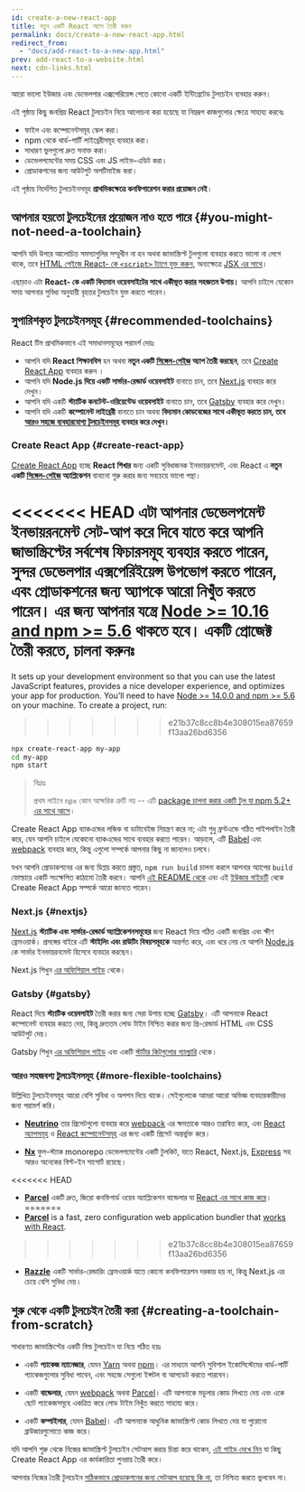 ```yaml
---
id: create-a-new-react-app
title: নতুন একটি React অ্যাপ তৈরী করুন
permalink: docs/create-a-new-react-app.html
redirect_from:
  - "docs/add-react-to-a-new-app.html"
prev: add-react-to-a-website.html
next: cdn-links.html
---
```


আরো ভালো ইউজার এবং ডেভেলপার এক্সপেরিয়েন্স পেতে কোনো একটি ইন্টিগ্রেটেড টুলচেইন ব্যবহার করুন।

এই পৃষ্ঠায় কিছু জনপ্রিয় React টুলচেইন নিয়ে আলোচনা করা হয়েছে যা নিম্নরূপ কাজগুলোর ক্ষেত্রে সাহায্য করবেঃ

* ফাইল এবং কম্পোনেন্টসমূহ স্কেল করা।
* npm থেকে থার্ড-পার্টি লাইব্রেরীসমূহ ব্যবহার করা।
* সাধারণ ভুলগুলো দ্রুত সনাক্ত করা।
* ডেভেলপমেন্টের সময় CSS এবং JS লাইভ-এডিট করা।
* প্রোডাকশনের জন্য আউটপুট অপটিমাইজ করা। 

এই পৃষ্ঠায় নির্দেশিত টুলচেইনসমূহ **প্রাথমিকক্ষেত্রে কনফিগারেশন করার প্রয়োজন নেই**।

## আপনার হয়তো টুলচেইনের প্রয়োজন নাও হতে পারে {#you-might-not-need-a-toolchain}

আপনি যদি উপরে আলোচিত সমস্যাগুলির সম্মুখীন না হন অথবা জাভাস্ক্রিপ্ট টুলগুলো ব্যবহার করতে ভালো না লেগে থাকে, তবে [HTML পেইজে React- কে `<script>` ট্যাগে যুক্ত করুন](/docs/add-react-to-a-website.html), অন্যক্ষেত্রে [JSX এর সাথে](/docs/add-react-to-a-website.html#optional-try-react-with-jsx)।

এছাড়াও এটা **React- কে একটি বিদ্যমান ওয়েবসাইটের সাথে একীভূত করার সহজতম উপায়।** আপনি চাইলে যেকোন সময় আপনার সুবিধা অনুযায়ী বৃহত্তর টুলচেইন যুক্ত করতে পারেন।

## সুপারিশকৃত টুলচেইনসমূহ {#recommended-toolchains}

React টিম প্রাথমিকভাবে এই সমাধানসমূহের পরামর্শ দেয়ঃ  

- আপনি যদি **React শিক্ষানবিস** হন অথবা **নতুন একটি [সিঙ্গেল-পেইজ](/docs/glossary.html#single-page-application) অ্যাপ তৈরী করছেন**, তবে [Create React App](#create-react-app) ব্যবহার করুন ।
- আপনি যদি **Node.js দিয়ে একটি সার্ভার-রেন্ডার্ড ওয়েবসাইট** বানাতে চান, তবে [Next.js](#nextjs) ব্যবহার করে দেখুন।
- আপনি যদি একটি **স্ট্যাটিক কনটেন্ট-ওরিয়েন্টেড ওয়েবসাইট** বানাতে চান, তবে [Gatsby](#gatsby) ব্যবহার করে দেখুন।
- আপনি যদি একটি **কম্পোনেন্ট লাইব্রেরী** বানাতে চান অথবা **বিদ্যমান কোডবেজের সাথে একীভূত করতে চান, তবে [আরও সহজে ব্যবহারযোগ্য টুলচেইনসমূহ](#more-flexible-toolchains) ব্যবহার করে দেখুন।**

### Create React App {#create-react-app}

[Create React App](https://github.com/facebookincubator/create-react-app) হচ্ছে **React শিখার** জন্য একটি সুবিধাজনক ইনভায়রনমেন্ট, এবং React এ **নতুন একটি [সিঙ্গেল-পেইজ](/docs/glossary.html#single-page-application) অ্যাপ্লিকেশন** বানানো শুরু করার জন্য সবচেয়ে ভালো পন্থা।

<<<<<<< HEAD
এটা আপনার ডেভেলপমেন্ট ইনভায়রনমেন্ট সেট-আপ করে দিবে যাতে করে আপনি জাভাস্ক্রিপ্টের সর্বশেষ ফিচারসমূহ ব্যবহার করতে পারেন, সুন্দর ডেভেলপার এক্সপেরিইয়েন্স উপভোগ করতে পারেন, এবং প্রোডাকশনের জন্য অ্যাপকে আরো নিখুঁত করতে পারেন। এর জন্য আপনার যন্ত্রে [Node >= 10.16 and npm >= 5.6](https://nodejs.org/en/) থাকতে হবে। একটি প্রোজেক্ট তৈরী করতে, চালনা করুনঃ
=======
It sets up your development environment so that you can use the latest JavaScript features, provides a nice developer experience, and optimizes your app for production. You’ll need to have [Node >= 14.0.0 and npm >= 5.6](https://nodejs.org/en/) on your machine. To create a project, run:
>>>>>>> e21b37c8cc8b4e308015ea87659f13aa26bd6356

```bash
npx create-react-app my-app
cd my-app
npm start
```

>বিঃদ্রঃ
>
>প্রথম লাইনে `npx` কোন আক্ষরিক ত্রুটি নয় -- এটি [package চালনা করার একটি টুল যা npm 5.2+ এর সাথে আসে](https://medium.com/@maybekatz/introducing-npx-an-npm-package-runner-55f7d4bd282b)।

Create React App ব্যাকএন্ডের লজিক বা ডাটাবেইজ নিয়ন্ত্রণ করে না; এটা শুধু ফ্রন্টএন্ডে গঠিত পাইপলাইন তৈরী করে, যেন আপনি চাইলে যেকোনো ব্যাকএন্ডের সাথে ব্যবহার করতে পারেন। আড়ালে, এটি [Babel](https://babeljs.io/) এবং [webpack](https://webpack.js.org/) ব্যবহার করে, কিন্তু এগুলো সম্পর্কে আপনার কিছু না জানলেও চলবে।

যখন আপনি প্রোডাকশনের এর জন্য ডিপ্লয় করতে প্রস্তুত, `npm run build` চালনা করলে আপনার অ্যাপের `build` ফোল্ডারে একটি সংক্ষেপিত কাঠামো তৈরী করবে। আপনি [এই README থেকে](https://github.com/facebookincubator/create-react-app#create-react-app--) এবং এই [ইউজার গাইডটি](https://facebook.github.io/create-react-app/) থেকে Create React App সম্পর্কে আরো জানতে পারেন।

### Next.js {#nextjs}

[Next.js](https://nextjs.org/) **স্ট্যাটিক এবং সার্ভার-রেন্ডার্ড অ্যাপ্লিকেশনসমূহের** জন্য React দিয়ে গঠিত একটি জনপ্রিয় এবং ক্ষীণ ফ্রেমওয়ার্ক। প্রসঙ্গের বাইরে এটি **স্টাইলিং এবং রাউটিং বিষয়সমূহকে** অন্তর্গত করে, এবং ধরে নেয় যে আপনি [Node.js](https://nodejs.org/) কে সার্ভার ইনভায়রনমেন্ট হিসেবে ব্যবহার করছেন।

Next.js শিখুন [এর অফিশিয়াল গাইড](https://nextjs.org/learn/) থেকে।

### Gatsby {#gatsby}

React দিয়ে **স্ট্যাটিক ওয়েবসাইট** তৈরী করার জন্য সেরা উপায় হচ্ছে [Gatsby](https://www.gatsbyjs.org/)। এটি আপনাকে React কম্পোনেন্ট ব্যবহার করতে দেয়, কিন্তু দ্রুততম লোড টাইম নিশ্চিত করার জন্য প্রি-রেন্ডার্ড HTML এবং CSS আউটপুট দেয়।

Gatsby শিখুন [এর অফিশিয়াল গাইড](https://www.gatsbyjs.org/docs/) এবং একটি [স্টার্টার কিটগুলোর  গ্যাল্যারি](https://www.gatsbyjs.org/docs/gatsby-starters/) থেকে।

### আরও সহজবশ্য টুলচেইনসমূহ {#more-flexible-toolchains}

উল্লিখিত টুলচেইনসমূহ আরো বেশি সুবিধা ও অপশন দিয়ে থাকে। সেইগুলোকে আমরা আরো অভিজ্ঞ ব্যবহারকারীদের জন্য পরামর্শ করি।

- **[Neutrino](https://neutrinojs.org/)** তার প্রিসেটগুলো ব্যবহার করে [webpack](https://webpack.js.org/) এর ক্ষমতাকে আরও তরান্বিত করে, এবং [React অ্যাপসমূহ](https://neutrinojs.org/packages/react/) ও [React কম্পোনেন্টসমূহ](https://neutrinojs.org/packages/react-components/) এর জন্য একটি প্রিসেট অন্তর্ভুক্ত করে।

- **[Nx](https://nx.dev/react)** ফুল-স্ট্যাক monorepo ডেভেলপমেন্টের একটি টুলকিট, যাতে React, Next.js, [Express](https://expressjs.com/) সহ আরও অনেকের বিল্ট-ইন সাপোর্ট রয়েছে।

<<<<<<< HEAD
- **[Parcel](https://parceljs.org/)** একটি দ্রুত, জিরো কনফিগার্ড ওয়েব অ্যাপ্লিকেশন বান্ডেলার যা [React এর সাথে কাজ করে](https://parceljs.org/recipes.html#react)।
=======
- **[Parcel](https://parceljs.org/)** is a fast, zero configuration web application bundler that [works with React](https://parceljs.org/recipes/react/).
>>>>>>> e21b37c8cc8b4e308015ea87659f13aa26bd6356

- **[Razzle](https://github.com/jaredpalmer/razzle)** একটি সার্ভার-রেন্ডারিং ফ্রেমওয়ার্ক যাতে কোনো কনফিগারেশন দরকার হয় না, কিন্তু Next.js এর চেয়ে বেশি সুবিধা দেয়।

## শুরু থেকে একটি টুলচেইন তৈরী করা {#creating-a-toolchain-from-scratch}

সাধারণত জাভাস্ক্রিপ্টের একটি বিল্ড টুলচেইন যা নিয়ে গঠিত হয়ঃ

* একটি **প্যাকেজ ম্যানেজার**, যেমন [Yarn](https://yarnpkg.com/) অথবা [npm](https://www.npmjs.com/)। এর মাধ্যমে আপনি সুবিশাল ইকোসিস্টেমের থার্ড-পার্টি প্যাকেজগুলোর সুবিধা পাবেন, এবং সহজে সেগুলো ইন্সটল বা আপডেট করতে পারবেন।

* একটি **বান্ডেলার**, যেমন [webpack](https://webpack.js.org/) অথবা [Parcel](https://parceljs.org/)। এটি আপনাকে মডুলার কোড লিখতে দেয় এবং একে ছোট প্যাকেজসমূহে একত্রিত করে লোড টাইম নিখুঁত করতে সাহায্য করে।

* একটি **কম্পাইলার**, যেমন [Babel](https://babeljs.io/)। এটি আপনাকে আধুনিক জাভাস্ক্রিপ্ট কোড লিখতে দেয় যা পুরোনো ব্রাউজারগুলোতে কাজ করে।

যদি আপনি শুরু থেকে নিজের জাভাস্ক্রিপ্ট টুলচেইন সেটআপ করার চিন্তা করে থাকেন, [এই গাইড দেখে নিন](https://blog.usejournal.com/creating-a-react-app-from-scratch-f3c693b84658) যা কিছু Create React App এর কার্যকারিতা পুনরায় তৈরী করে।

আপনার নিজের তৈরী টুলচেইন [সঠিকভাবে প্রোডাকশনের জন্য সেটআপ হয়েছে কি না](/docs/optimizing-performance.html#use-the-production-build), তা নিশ্চিত করতে ভুলবেন না।
